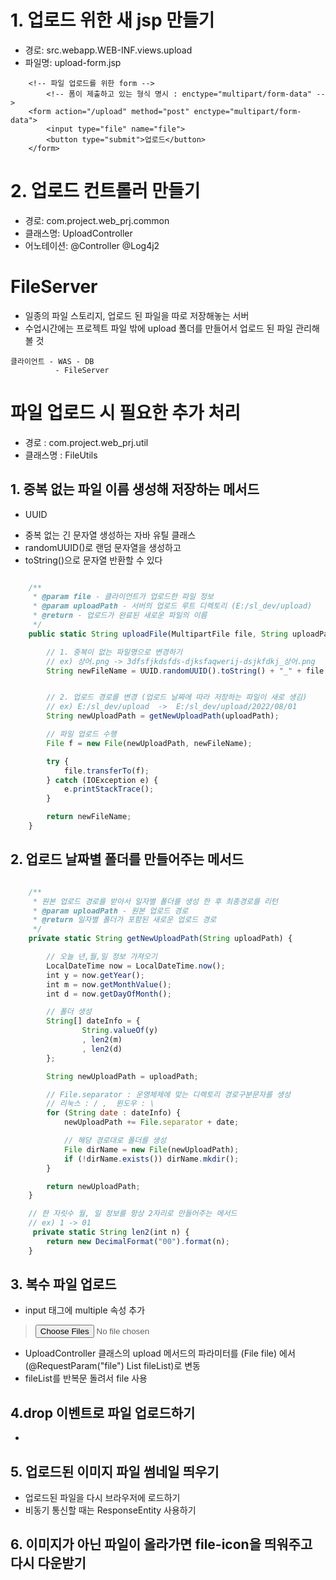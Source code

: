 # 1. 업로드 위한 새 jsp 만들기
- 경로: src.webapp.WEB-INF.views.upload
- 파일명: upload-form.jsp
```
    <!-- 파일 업로드를 위한 form -->
        <!-- 폼이 제출하고 있는 형식 명시 : enctype="multipart/form-data" -->
    <form action="/upload" method="post" enctype="multipart/form-data">
        <input type="file" name="file">
        <button type="submit">업로드</button>
    </form>
```

# 2. 업로드 컨트롤러 만들기
- 경로: com.project.web_prj.common
- 클래스명: UploadController
- 어노테이션: @Controller @Log4j2

# FileServer
- 일종의 파일 스토리지, 업로드 된 파일을 따로 저장해놓는 서버
- 수업시간에는 프로젝트 파일 밖에 upload 폴더를 만들어서 업로드 된 파일 관리해 볼 것
```
클라이언트 - WAS - DB
          - FileServer
```


# 파일 업로드 시 필요한 추가 처리
- 경로 : com.project.web_prj.util
- 클래스명 : FileUtils

## 1. 중복 없는 파일 이름 생성해 저장하는 메서드
- UUID
 + 중복 없는 긴 문자열 생성하는 자바 유틸 클래스
 + randomUUID()로 랜덤 문자열을 생성하고
 + toString()으로 문자열 반환할 수 있다
``` javascript

    /**
     * @param file - 클라이언트가 업로드한 파일 정보
     * @param uploadPath - 서버의 업로드 루트 디렉토리 (E:/sl_dev/upload)
     * @return - 업로드가 완료된 새로운 파일의 이름
     */
    public static String uploadFile(MultipartFile file, String uploadPath) {

        // 1. 중복이 없는 파일명으로 변경하기
        // ex) 상어.png -> 3dfsfjkdsfds-djksfaqwerij-dsjkfdkj_상어.png
        String newFileName = UUID.randomUUID().toString() + "_" + file.getOriginalFilename();


        // 2. 업로드 경로를 변경 (업로드 날짜에 따라 저장하는 파일이 새로 생김)
        // ex) E:/sl_dev/upload  ->  E:/sl_dev/upload/2022/08/01
        String newUploadPath = getNewUploadPath(uploadPath);

        // 파일 업로드 수행
        File f = new File(newUploadPath, newFileName);

        try {
            file.transferTo(f);
        } catch (IOException e) {
            e.printStackTrace();
        }

        return newFileName;
    }
```
## 2. 업로드 날짜별 폴더를 만들어주는 메서드
``` javascript

    /**
     * 원본 업로드 경로를 받아서 일자별 폴더를 생성 한 후 최종경로를 리턴
     * @param uploadPath - 원본 업로드 경로
     * @return 일자별 폴더가 포함된 새로운 업로드 경로
     */
    private static String getNewUploadPath(String uploadPath) {

        // 오늘 년,월,일 정보 가져오기
        LocalDateTime now = LocalDateTime.now();
        int y = now.getYear();
        int m = now.getMonthValue();
        int d = now.getDayOfMonth();

        // 폴더 생성
        String[] dateInfo = {
                String.valueOf(y)
                , len2(m)
                , len2(d)
        };

        String newUploadPath = uploadPath;

        // File.separator : 운영체제에 맞는 디렉토리 경로구분문자를 생성
        // 리눅스 : / ,  윈도우 : \
        for (String date : dateInfo) {
            newUploadPath += File.separator + date;

            // 해당 경로대로 폴더를 생성
            File dirName = new File(newUploadPath);
            if (!dirName.exists()) dirName.mkdir();
        }

        return newUploadPath;
    }

    // 한 자릿수 월, 일 정보를 항상 2자리로 만들어주는 메서드
    // ex) 1 -> 01
     private static String len2(int n) {
        return new DecimalFormat("00").format(n);
    }

```

## 3. 복수 파일 업로드
- input 태그에 multiple 속성 추가
> <input type="file" name="file" multiple>
- UploadController 클래스의 upload 메서드의 파라미터를 (File file) 에서 (@RequestParam("file") List<MultipartFile> fileList)로 변동
- fileList를 반복문 돌려서 file 사용

## 4.drop 이벤트로 파일 업로드하기
- 

## 5. 업로드된 이미지 파일 썸네일 띄우기
- 업로드된 파일을 다시 브라우저에 로드하기
- 비동기 통신할 때는 ResponseEntity 사용하기

## 6. 이미지가 아닌 파일이 올라가면 file-icon을 띄워주고 다시 다운받기
